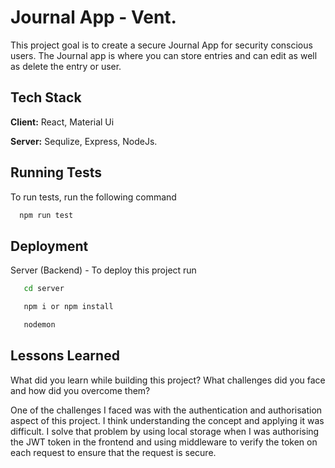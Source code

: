 # Journal App - Vent.

This project goal is to create a secure Journal App for security conscious users. The Journal app is where you can store entries and can edit as well as delete the entry or user.

## Tech Stack

**Client:** React, Material Ui

**Server:** Sequlize, Express, NodeJs.

## Running Tests

To run tests, run the following command

```bash
  npm run test
```

## Deployment

Server (Backend) - To deploy this project run

```bash
   cd server
```

```bash
   npm i or npm install
```

```bash
   nodemon
```

## Lessons Learned

What did you learn while building this project? What challenges did you face and how did you overcome them?

One of the challenges I faced was with the authentication and authorisation aspect of this project. I think understanding the concept and applying it was difficult. I solve that problem by using local storage when I was authorising the JWT token in the frontend and using middleware to verify the token on each request to ensure that the request is secure.
